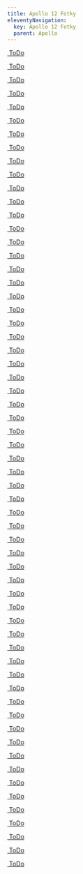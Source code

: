 ```yaml
---
title: Apollo 12 Fotky
eleventyNavigation:
  key: Apollo 12 Fotky
  parent: Apollo
---
```

<div class="pswp-gallery" id="my-gallery">
  <div class="photoContainer">

  <a href="/assets/img/apollo/apollo-12/AS12-46-6718.jpg" 
    data-pswp-width="2000" 
    data-pswp-height="2000" 
    target="_blank">
    <img src="/assets/img/apollo/apollo-12/thumbnails/AS12-46-6718.jpg" alt="" />
    <span class="pswp-caption-content">ToDo</span>
  </a>

  <a href="/assets/img/apollo/apollo-12/AS12-46-6726.jpg" 
    data-pswp-width="2000" 
    data-pswp-height="2000" 
    target="_blank">
    <img src="/assets/img/apollo/apollo-12/thumbnails/AS12-46-6726.jpg" alt="" />
    <span class="pswp-caption-content">ToDo</span>
  </a>

  <a href="/assets/img/apollo/apollo-12/AS12-46-6741.jpg" 
    data-pswp-width="2000" 
    data-pswp-height="2000" 
    target="_blank">
    <img src="/assets/img/apollo/apollo-12/thumbnails/AS12-46-6741.jpg" alt="" />
    <span class="pswp-caption-content">ToDo</span>
  </a>

  <a href="/assets/img/apollo/apollo-12/AS12-46-6751.jpg" 
    data-pswp-width="2000" 
    data-pswp-height="2000" 
    target="_blank">
    <img src="/assets/img/apollo/apollo-12/thumbnails/AS12-46-6751.jpg" alt="" />
    <span class="pswp-caption-content">ToDo</span>
  </a>

  <a href="/assets/img/apollo/apollo-12/AS12-46-6755.jpg" 
    data-pswp-width="2000" 
    data-pswp-height="2000" 
    target="_blank">
    <img src="/assets/img/apollo/apollo-12/thumbnails/AS12-46-6755.jpg" alt="" />
    <span class="pswp-caption-content">ToDo</span>
  </a>

  <a href="/assets/img/apollo/apollo-12/AS12-46-6777.jpg" 
    data-pswp-width="2000" 
    data-pswp-height="2000" 
    target="_blank">
    <img src="/assets/img/apollo/apollo-12/thumbnails/AS12-46-6777.jpg" alt="" />
    <span class="pswp-caption-content">ToDo</span>
  </a>

  <a href="/assets/img/apollo/apollo-12/AS12-46-6779.jpg" 
    data-pswp-width="2000" 
    data-pswp-height="2000" 
    target="_blank">
    <img src="/assets/img/apollo/apollo-12/thumbnails/AS12-46-6779.jpg" alt="" />
    <span class="pswp-caption-content">ToDo</span>
  </a>

  <a href="/assets/img/apollo/apollo-12/AS12-46-6784.jpg" 
    data-pswp-width="2000" 
    data-pswp-height="2000" 
    target="_blank">
    <img src="/assets/img/apollo/apollo-12/thumbnails/AS12-46-6784.jpg" alt="" />
    <span class="pswp-caption-content">ToDo</span>
  </a>

  <a href="/assets/img/apollo/apollo-12/AS12-46-6790.jpg" 
    data-pswp-width="2000" 
    data-pswp-height="2000" 
    target="_blank">
    <img src="/assets/img/apollo/apollo-12/thumbnails/AS12-46-6790.jpg" alt="" />
    <span class="pswp-caption-content">ToDo</span>
  </a>

  <a href="/assets/img/apollo/apollo-12/AS12-46-6791.jpg" 
    data-pswp-width="2000" 
    data-pswp-height="2000" 
    target="_blank">
    <img src="/assets/img/apollo/apollo-12/thumbnails/AS12-46-6791.jpg" alt="" />
    <span class="pswp-caption-content">ToDo</span>
  </a>

  <a href="/assets/img/apollo/apollo-12/AS12-46-6812.jpg" 
    data-pswp-width="2000" 
    data-pswp-height="2000" 
    target="_blank">
    <img src="/assets/img/apollo/apollo-12/thumbnails/AS12-46-6812.jpg" alt="" />
    <span class="pswp-caption-content">ToDo</span>
  </a>

  <a href="/assets/img/apollo/apollo-12/AS12-46-6813.jpg" 
    data-pswp-width="2000" 
    data-pswp-height="2000" 
    target="_blank">
    <img src="/assets/img/apollo/apollo-12/thumbnails/AS12-46-6813.jpg" alt="" />
    <span class="pswp-caption-content">ToDo</span>
  </a>

  <a href="/assets/img/apollo/apollo-12/AS12-46-6820.jpg" 
    data-pswp-width="2000" 
    data-pswp-height="2000" 
    target="_blank">
    <img src="/assets/img/apollo/apollo-12/thumbnails/AS12-46-6820.jpg" alt="" />
    <span class="pswp-caption-content">ToDo</span>
  </a>

  <a href="/assets/img/apollo/apollo-12/AS12-46-6838.jpg" 
    data-pswp-width="2000" 
    data-pswp-height="2000" 
    target="_blank">
    <img src="/assets/img/apollo/apollo-12/thumbnails/AS12-46-6838.jpg" alt="" />
    <span class="pswp-caption-content">ToDo</span>
  </a>

  <a href="/assets/img/apollo/apollo-12/AS12-46-6842.jpg" 
    data-pswp-width="2000" 
    data-pswp-height="2000" 
    target="_blank">
    <img src="/assets/img/apollo/apollo-12/thumbnails/AS12-46-6842.jpg" alt="" />
    <span class="pswp-caption-content">ToDo</span>
  </a>

  <a href="/assets/img/apollo/apollo-12/AS12-46-6865.jpg" 
    data-pswp-width="2000" 
    data-pswp-height="2000" 
    target="_blank">
    <img src="/assets/img/apollo/apollo-12/thumbnails/AS12-46-6865.jpg" alt="" />
    <span class="pswp-caption-content">ToDo</span>
  </a>

  <a href="/assets/img/apollo/apollo-12/AS12-47-6870.jpg" 
    data-pswp-width="2000" 
    data-pswp-height="2000" 
    target="_blank">
    <img src="/assets/img/apollo/apollo-12/thumbnails/AS12-47-6870.jpg" alt="" />
    <span class="pswp-caption-content">ToDo</span>
  </a>

  <a href="/assets/img/apollo/apollo-12/AS12-47-6875.jpg" 
    data-pswp-width="2000" 
    data-pswp-height="2000" 
    target="_blank">
    <img src="/assets/img/apollo/apollo-12/thumbnails/AS12-47-6875.jpg" alt="" />
    <span class="pswp-caption-content">ToDo</span>
  </a>

  <a href="/assets/img/apollo/apollo-12/AS12-47-6878.jpg" 
    data-pswp-width="2000" 
    data-pswp-height="2000" 
    target="_blank">
    <img src="/assets/img/apollo/apollo-12/thumbnails/AS12-47-6878.jpg" alt="" />
    <span class="pswp-caption-content">ToDo</span>
  </a>

  <a href="/assets/img/apollo/apollo-12/AS12-47-6897.jpg" 
    data-pswp-width="2000" 
    data-pswp-height="2000" 
    target="_blank">
    <img src="/assets/img/apollo/apollo-12/thumbnails/AS12-47-6897.jpg" alt="" />
    <span class="pswp-caption-content">ToDo</span>
  </a>

  <a href="/assets/img/apollo/apollo-12/AS12-47-6898.jpg" 
    data-pswp-width="2000" 
    data-pswp-height="2000" 
    target="_blank">
    <img src="/assets/img/apollo/apollo-12/thumbnails/AS12-47-6898.jpg" alt="" />
    <span class="pswp-caption-content">ToDo</span>
  </a>

  <a href="/assets/img/apollo/apollo-12/AS12-47-6910.jpg" 
    data-pswp-width="2000" 
    data-pswp-height="2000" 
    target="_blank">
    <img src="/assets/img/apollo/apollo-12/thumbnails/AS12-47-6910.jpg" alt="" />
    <span class="pswp-caption-content">ToDo</span>
  </a>

  <a href="/assets/img/apollo/apollo-12/AS12-47-6913.jpg" 
    data-pswp-width="2000" 
    data-pswp-height="2000" 
    target="_blank">
    <img src="/assets/img/apollo/apollo-12/thumbnails/AS12-47-6913.jpg" alt="" />
    <span class="pswp-caption-content">ToDo</span>
  </a>

  <a href="/assets/img/apollo/apollo-12/AS12-47-6916.jpg" 
    data-pswp-width="2000" 
    data-pswp-height="2000" 
    target="_blank">
    <img src="/assets/img/apollo/apollo-12/thumbnails/AS12-47-6916.jpg" alt="" />
    <span class="pswp-caption-content">ToDo</span>
  </a>

  <a href="/assets/img/apollo/apollo-12/AS12-47-6919.jpg" 
    data-pswp-width="2000" 
    data-pswp-height="2000" 
    target="_blank">
    <img src="/assets/img/apollo/apollo-12/thumbnails/AS12-47-6919.jpg" alt="" />
    <span class="pswp-caption-content">ToDo</span>
  </a>

  <a href="/assets/img/apollo/apollo-12/AS12-47-6921.jpg" 
    data-pswp-width="2000" 
    data-pswp-height="2000" 
    target="_blank">
    <img src="/assets/img/apollo/apollo-12/thumbnails/AS12-47-6921.jpg" alt="" />
    <span class="pswp-caption-content">ToDo</span>
  </a>

  <a href="/assets/img/apollo/apollo-12/AS12-47-6922.jpg" 
    data-pswp-width="2000" 
    data-pswp-height="2000" 
    target="_blank">
    <img src="/assets/img/apollo/apollo-12/thumbnails/AS12-47-6922.jpg" alt="" />
    <span class="pswp-caption-content">ToDo</span>
  </a>

  <a href="/assets/img/apollo/apollo-12/AS12-47-6928.jpg" 
    data-pswp-width="2000" 
    data-pswp-height="2000" 
    target="_blank">
    <img src="/assets/img/apollo/apollo-12/thumbnails/AS12-47-6928.jpg" alt="" />
    <span class="pswp-caption-content">ToDo</span>
  </a>

  <a href="/assets/img/apollo/apollo-12/AS12-47-6932.jpg" 
    data-pswp-width="2000" 
    data-pswp-height="2000" 
    target="_blank">
    <img src="/assets/img/apollo/apollo-12/thumbnails/AS12-47-6932.jpg" alt="" />
    <span class="pswp-caption-content">ToDo</span>
  </a>

  <a href="/assets/img/apollo/apollo-12/AS12-47-6955.jpg" 
    data-pswp-width="2000" 
    data-pswp-height="2000" 
    target="_blank">
    <img src="/assets/img/apollo/apollo-12/thumbnails/AS12-47-6955.jpg" alt="" />
    <span class="pswp-caption-content">ToDo</span>
  </a>

  <a href="/assets/img/apollo/apollo-12/AS12-47-6979.jpg" 
    data-pswp-width="2000" 
    data-pswp-height="2000" 
    target="_blank">
    <img src="/assets/img/apollo/apollo-12/thumbnails/AS12-47-6979.jpg" alt="" />
    <span class="pswp-caption-content">ToDo</span>
  </a>

  <a href="/assets/img/apollo/apollo-12/AS12-47-6981.jpg" 
    data-pswp-width="2000" 
    data-pswp-height="2000" 
    target="_blank">
    <img src="/assets/img/apollo/apollo-12/thumbnails/AS12-47-6981.jpg" alt="" />
    <span class="pswp-caption-content">ToDo</span>
  </a>

  <a href="/assets/img/apollo/apollo-12/AS12-47-6989.jpg" 
    data-pswp-width="2000" 
    data-pswp-height="2000" 
    target="_blank">
    <img src="/assets/img/apollo/apollo-12/thumbnails/AS12-47-6989.jpg" alt="" />
    <span class="pswp-caption-content">ToDo</span>
  </a>

  <a href="/assets/img/apollo/apollo-12/AS12-48-7034.jpg" 
    data-pswp-width="2000" 
    data-pswp-height="2000" 
    target="_blank">
    <img src="/assets/img/apollo/apollo-12/thumbnails/AS12-48-7034.jpg" alt="" />
    <span class="pswp-caption-content">ToDo</span>
  </a>

  <a href="/assets/img/apollo/apollo-12/AS12-48-7069.jpg" 
    data-pswp-width="2000" 
    data-pswp-height="2000" 
    target="_blank">
    <img src="/assets/img/apollo/apollo-12/thumbnails/AS12-48-7069.jpg" alt="" />
    <span class="pswp-caption-content">ToDo</span>
  </a>

  <a href="/assets/img/apollo/apollo-12/AS12-48-7071.jpg" 
    data-pswp-width="2000" 
    data-pswp-height="2000" 
    target="_blank">
    <img src="/assets/img/apollo/apollo-12/thumbnails/AS12-48-7071.jpg" alt="" />
    <span class="pswp-caption-content">ToDo</span>
  </a>

  <a href="/assets/img/apollo/apollo-12/AS12-48-7096.jpg" 
    data-pswp-width="2000" 
    data-pswp-height="2000" 
    target="_blank">
    <img src="/assets/img/apollo/apollo-12/thumbnails/AS12-48-7096.jpg" alt="" />
    <span class="pswp-caption-content">ToDo</span>
  </a>

  <a href="/assets/img/apollo/apollo-12/AS12-48-7099.jpg" 
    data-pswp-width="2000" 
    data-pswp-height="2000" 
    target="_blank">
    <img src="/assets/img/apollo/apollo-12/thumbnails/AS12-48-7099.jpg" alt="" />
    <span class="pswp-caption-content">ToDo</span>
  </a>

  <a href="/assets/img/apollo/apollo-12/AS12-48-7121.jpg" 
    data-pswp-width="2000" 
    data-pswp-height="2000" 
    target="_blank">
    <img src="/assets/img/apollo/apollo-12/thumbnails/AS12-48-7121.jpg" alt="" />
    <span class="pswp-caption-content">ToDo</span>
  </a>

  <a href="/assets/img/apollo/apollo-12/AS12-48-7133.jpg" 
    data-pswp-width="2000" 
    data-pswp-height="2000" 
    target="_blank">
    <img src="/assets/img/apollo/apollo-12/thumbnails/AS12-48-7133.jpg" alt="" />
    <span class="pswp-caption-content">ToDo</span>
  </a>

  <a href="/assets/img/apollo/apollo-12/AS12-49-7221.jpg" 
    data-pswp-width="2000" 
    data-pswp-height="2000" 
    target="_blank">
    <img src="/assets/img/apollo/apollo-12/thumbnails/AS12-49-7221.jpg" alt="" />
    <span class="pswp-caption-content">ToDo</span>
  </a>

  <a href="/assets/img/apollo/apollo-12/AS12-49-7243.jpg" 
    data-pswp-width="2000" 
    data-pswp-height="2000" 
    target="_blank">
    <img src="/assets/img/apollo/apollo-12/thumbnails/AS12-49-7243.jpg" alt="" />
    <span class="pswp-caption-content">ToDo</span>
  </a>

  <a href="/assets/img/apollo/apollo-12/AS12-49-7278.jpg" 
    data-pswp-width="2000" 
    data-pswp-height="2000" 
    target="_blank">
    <img src="/assets/img/apollo/apollo-12/thumbnails/AS12-49-7278.jpg" alt="" />
    <span class="pswp-caption-content">ToDo</span>
  </a>

  <a href="/assets/img/apollo/apollo-12/AS12-49-7281.jpg" 
    data-pswp-width="2000" 
    data-pswp-height="2000" 
    target="_blank">
    <img src="/assets/img/apollo/apollo-12/thumbnails/AS12-49-7281.jpg" alt="" />
    <span class="pswp-caption-content">ToDo</span>
  </a>

  <a href="/assets/img/apollo/apollo-12/AS12-49-7284.jpg" 
    data-pswp-width="2000" 
    data-pswp-height="2000" 
    target="_blank">
    <img src="/assets/img/apollo/apollo-12/thumbnails/AS12-49-7284.jpg" alt="" />
    <span class="pswp-caption-content">ToDo</span>
  </a>

  <a href="/assets/img/apollo/apollo-12/AS12-50-7326.jpg" 
    data-pswp-width="2000" 
    data-pswp-height="2000" 
    target="_blank">
    <img src="/assets/img/apollo/apollo-12/thumbnails/AS12-50-7326.jpg" alt="" />
    <span class="pswp-caption-content">ToDo</span>
  </a>

  <a href="/assets/img/apollo/apollo-12/AS12-50-7327.jpg" 
    data-pswp-width="2000" 
    data-pswp-height="2000" 
    target="_blank">
    <img src="/assets/img/apollo/apollo-12/thumbnails/AS12-50-7327.jpg" alt="" />
    <span class="pswp-caption-content">ToDo</span>
  </a>

  <a href="/assets/img/apollo/apollo-12/AS12-50-7364.jpg" 
    data-pswp-width="2000" 
    data-pswp-height="2000" 
    target="_blank">
    <img src="/assets/img/apollo/apollo-12/thumbnails/AS12-50-7364.jpg" alt="" />
    <span class="pswp-caption-content">ToDo</span>
  </a>

  <a href="/assets/img/apollo/apollo-12/AS12-50-7369.jpg" 
    data-pswp-width="2000" 
    data-pswp-height="2000" 
    target="_blank">
    <img src="/assets/img/apollo/apollo-12/thumbnails/AS12-50-7369.jpg" alt="" />
    <span class="pswp-caption-content">ToDo</span>
  </a>

  <a href="/assets/img/apollo/apollo-12/AS12-50-7372.jpg" 
    data-pswp-width="2000" 
    data-pswp-height="2000" 
    target="_blank">
    <img src="/assets/img/apollo/apollo-12/thumbnails/AS12-50-7372.jpg" alt="" />
    <span class="pswp-caption-content">ToDo</span>
  </a>

  <a href="/assets/img/apollo/apollo-12/AS12-50-7374.jpg" 
    data-pswp-width="2000" 
    data-pswp-height="2000" 
    target="_blank">
    <img src="/assets/img/apollo/apollo-12/thumbnails/AS12-50-7374.jpg" alt="" />
    <span class="pswp-caption-content">ToDo</span>
  </a>

  <a href="/assets/img/apollo/apollo-12/AS12-50-7402.jpg" 
    data-pswp-width="2000" 
    data-pswp-height="2000" 
    target="_blank">
    <img src="/assets/img/apollo/apollo-12/thumbnails/AS12-50-7402.jpg" alt="" />
    <span class="pswp-caption-content">ToDo</span>
  </a>

  <a href="/assets/img/apollo/apollo-12/AS12-50-7433.jpg" 
    data-pswp-width="2000" 
    data-pswp-height="2000" 
    target="_blank">
    <img src="/assets/img/apollo/apollo-12/thumbnails/AS12-50-7433.jpg" alt="" />
    <span class="pswp-caption-content">ToDo</span>
  </a>

  <a href="/assets/img/apollo/apollo-12/AS12-51-7479.jpg" 
    data-pswp-width="2000" 
    data-pswp-height="2000" 
    target="_blank">
    <img src="/assets/img/apollo/apollo-12/thumbnails/AS12-51-7479.jpg" alt="" />
    <span class="pswp-caption-content">ToDo</span>
  </a>

  <a href="/assets/img/apollo/apollo-12/AS12-51-7501.jpg" 
    data-pswp-width="2000" 
    data-pswp-height="2000" 
    target="_blank">
    <img src="/assets/img/apollo/apollo-12/thumbnails/AS12-51-7501.jpg" alt="" />
    <span class="pswp-caption-content">ToDo</span>
  </a>

  <a href="/assets/img/apollo/apollo-12/AS12-51-7506.jpg" 
    data-pswp-width="2000" 
    data-pswp-height="2000" 
    target="_blank">
    <img src="/assets/img/apollo/apollo-12/thumbnails/AS12-51-7506.jpg" alt="" />
    <span class="pswp-caption-content">ToDo</span>
  </a>

  <a href="/assets/img/apollo/apollo-12/AS12-51-7517.jpg" 
    data-pswp-width="2000" 
    data-pswp-height="2000" 
    target="_blank">
    <img src="/assets/img/apollo/apollo-12/thumbnails/AS12-51-7517.jpg" alt="" />
    <span class="pswp-caption-content">ToDo</span>
  </a>

  <a href="/assets/img/apollo/apollo-12/AS12-51-7547.jpg" 
    data-pswp-width="2000" 
    data-pswp-height="2000" 
    target="_blank">
    <img src="/assets/img/apollo/apollo-12/thumbnails/AS12-51-7547.jpg" alt="" />
    <span class="pswp-caption-content">ToDo</span>
  </a>

  <a href="/assets/img/apollo/apollo-12/AS12-51-7573.jpg" 
    data-pswp-width="2000" 
    data-pswp-height="2000" 
    target="_blank">
    <img src="/assets/img/apollo/apollo-12/thumbnails/AS12-51-7573.jpg" alt="" />
    <span class="pswp-caption-content">ToDo</span>
  </a>

  <a href="/assets/img/apollo/apollo-12/AS12-51-7577.jpg" 
    data-pswp-width="2000" 
    data-pswp-height="2000" 
    target="_blank">
    <img src="/assets/img/apollo/apollo-12/thumbnails/AS12-51-7577.jpg" alt="" />
    <span class="pswp-caption-content">ToDo</span>
  </a>

  <a href="/assets/img/apollo/apollo-12/AS12-55-8212.jpg" 
    data-pswp-width="1913" 
    data-pswp-height="2000" 
    target="_blank">
    <img src="/assets/img/apollo/apollo-12/thumbnails/AS12-55-8212.jpg" alt="" />
    <span class="pswp-caption-content">ToDo</span>
  </a>

</div>
</div>